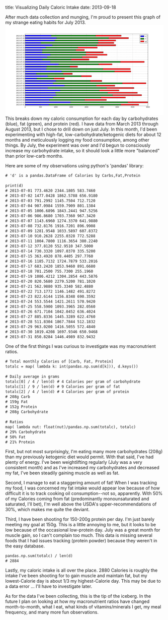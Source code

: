 title: Visualizing Daily Caloric Intake
date: 2013-09-18

After much data collection and munging, I'm proud to present this graph of my strange eating habits for July 2013.
![July's Macros](/images/macros_july.png)
This breaks down my caloric consumption for each day by carbohydrates (blue), fat (green), and protein (red).  I have data from March 2013 through August 2013, but I chose to drill down on just July.  In this month, I'd been experimenting with high-fat, low-carbohydrate/ketogenic diets for about 12 months and meticulously logging my food consumption, among other things.  By July, the experiment was over and I'd begun to consciously increase my carbohydrate intake, so it should look a little more "balanced" than prior low-carb months.

Here are some of my observations using python's 'pandas' library:

```
# 'd' is a pandas.DataFrame of Calories by Carbs,Fat,Protein

print(d)
# 2013-07-01 773.4620 2344.1805 583.7460
# 2013-07-02 1477.0428 1862.5788 656.9180
# 2013-07-03 791.2992 1145.7504 712.7120
# 2013-07-04 907.0984 1559.7909 801.1384
# 2013-07-05 1006.6896 1843.2441 947.5256
# 2013-07-06 986.8680 1703.7360 967.3420
# 2013-07-07 1143.6960 1274.3370 641.9880
# 2013-07-08 732.8176 1916.7201 896.9908
# 2013-07-09 1281.9548 1033.5897 607.8372
# 2013-07-10 910.2628 2255.0328 772.5288
# 2013-07-11 1004.7800 1116.3654 380.2240
# 2013-07-12 377.8120 552.9510 347.5000
# 2013-07-14 730.3320 1097.0370 335.5200
# 2013-07-15 363.4920 878.4405 297.7760
# 2013-07-16 1185.7132 1724.7879 533.2016
# 2013-07-17 683.2420 1853.9460 891.6680
# 2013-07-18 701.2500 755.7300 255.1960
# 2013-07-19 1086.4212 1304.2854 443.5876
# 2013-07-20 820.5680 2279.5200 781.1020
# 2013-07-21 562.9880 935.3340 582.4880
# 2013-07-22 713.1772 1146.1482 491.8272
# 2013-07-23 822.6144 1156.8348 690.3592
# 2013-07-24 553.5544 1421.2611 570.9420
# 2013-07-25 558.5900 1093.3965 282.0560
# 2013-07-26 671.7104 1042.0452 636.4024
# 2013-07-27 885.8336 1445.3289 622.4760
# 2013-07-28 511.8304 1867.7844 512.1832
# 2013-07-29 963.0200 1416.5055 572.4840
# 2013-07-30 1019.4208 1697.9346 650.9468
# 2013-07-31 850.8284 1446.4989 832.9432
```

One of the first things I was curious to investigate was my macronutrient ratios.

```
# Total monthly Calories of [Carb, Fat, Protein]
totalc = map( lambda k: int(pandas.np.sum(d[k])), d.keys())

# Daily average in grams
totalc[0] / 4 / len(d) # 4 Calories per gram of carbohydrate
totalc[1] / 9 / len(d) # 9 Calories per gram of fat
totalc[2] / 4 / len(d) # 4 Calories per gram of protein
# 208g Carb
# 159g Fat
# 152g Protein
# 208g Carbohydrate

# Ratios
map( lambda nut: float(nut)/pandas.np.sum(totalc), totalc)
# 29% Carbohydrate
# 50% Fat
# 21% Protein
```

First, but not most surprisingly, I'm eating many more carbohydrates (208g) than my previously ketogenic diet would permit. With that said, I've had plenty of energy. I've been weightlifting regularly (July was a very consistent month) and as I've increased my carbohydrates and decreased my fat, I've been steadily gaining muscle as well as fat.

Second, I manage to eat a staggering amount of fat! When I was tracking my food, I was concerned my fat intake would appear low because of how difficult it is to track cooking oil consumption--not so, apparently. With 50% of my Calories coming from fat (predominantly monounsaturated and saturated, I'll bet), I'm well above the USDA's upper-recommendations of 30%, which makes me quite the deviant.

Third, I have been shooting for 150-200g protein per day. I'm just barely meeting my goal at 150g. This is a little annoying to me, but it looks to be low because of the occasional low-protein day. July was a great month for muscle gain, so I can't complain too much.  This data is missing several foods that I had issues tracking (protein powder) because they weren't in the easy database.

```
pandas.np.sum(totalc) / len(d)
# 2884
```

Lastly, my caloric intake is all over the place. 2880 Calories is roughly the intake I've been shooting for to gain muscle and maintain fat, but my lowest-Calorie day is about 1/3 my highest-Calorie day. This may be due to a data error ... I'll have to investigate later.

As for the data I've been collecting, this is the tip of the iceberg. In the future I plan on looking at how my macronutrient ratios have changed month-to-month, what I eat, what kinds of vitamins/minerals I get, my meal frequency, and many more fun observations.
